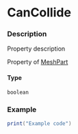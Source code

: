 # CanCollide
### Description
Property description

Property of [MeshPart](/classes/MeshPart/)

#### Type
`boolean`

### Example
```lua
print("Example code")
```

